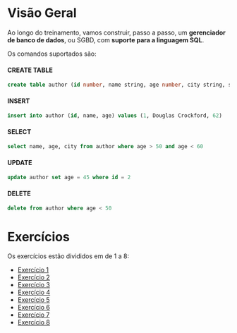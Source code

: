 # Visão Geral

Ao longo do treinamento, vamos construir, passo a passo, um **gerenciador de banco de dados**, ou SGBD, com **suporte para a linguagem SQL**.

Os comandos suportados são:

#### CREATE TABLE

```sql
create table author (id number, name string, age number, city string, state string, country string)
```

#### INSERT

```sql
insert into author (id, name, age) values (1, Douglas Crockford, 62)
```

#### SELECT

```sql
select name, age, city from author where age > 50 and age < 60
```

#### UPDATE

```sql
update author set age = 45 where id = 2
```

#### DELETE

```sql
delete from author where age < 50
```

# Exercícios

Os exercícios estão divididos em de 1 a 8:

* [Exercício 1](instruction/1.md)
* [Exercício 2](instruction/2.md)
* [Exercício 3](instruction/3.md)
* [Exercício 4](instruction/4.md)
* [Exercício 5](instruction/5.md)
* [Exercício 6](instruction/6.md)
* [Exercício 7](instruction/7.md)
* [Exercício 8](instruction/8.md)